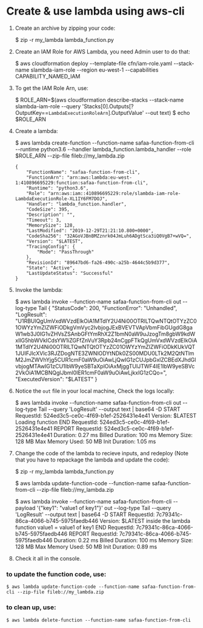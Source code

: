 # Create & use lambda using aws-cli
1) Create an archive by zipping your code:


     $ zip -r my_lambda lambda_function.py

2) Create an IAM Role for AWS Lambda, you need Admin user to do that:


  	$ aws cloudformation deploy --template-file cfn/iam-role.yaml --stack-name slambda-iam-role --region eu-west-1 --capabilities CAPABILITY_NAMED_IAM

2) To get the IAM Role Arn, use:


	$ ROLE_ARN=$(aws cloudformation describe-stacks --stack-name slambda-iam-role --query 'Stacks[0].Outputs[?OutputKey==`LambdaExecutionRoleArn`].OutputValue' --out text)
    $ echo $ROLE_ARN
    
3) Create a lambda:

	 
	 $ aws lambda create-function --function-name safaa-function-from-cli --runtime python3.6 --handler lambda_function.lambda_handler  --role $ROLE_ARN --zip-file fileb://my_lambda.zip
	 
       {
           "FunctionName": "safaa-function-from-cli",
           "FunctionArn": "arn:aws:lambda:eu-west-1:410896695229:function:safaa-function-from-cli",
           "Runtime": "python3.6",
           "Role": "arn:aws:iam::410896695229:role/slambda-iam-role-LambdaExecutionRole-XL1IY6FM7DOJ",
           "Handler": "lambda_function.handler",
           "CodeSize": 395,
           "Description": "",
           "Timeout": 3,
           "MemorySize": 128,
           "LastModified": "2019-12-29T21:21:10.800+0000",
           "CodeSha256": "32AGoVJBnBMZznrk04JmLuh6ADgtSca3iQ0VgB7+wVQ=",
           "Version": "$LATEST",
           "TracingConfig": {
               "Mode": "PassThrough"
           },
           "RevisionId": "89647bd6-fa26-490c-a25b-4644c5b9d377",
           "State": "Active",
           "LastUpdateStatus": "Successful"
       }
       
4) Invoke the lambda:


	$ aws lambda invoke --function-name safaa-function-from-cli out --log-type Tail
	{
	    "StatusCode": 200,
	    "FunctionError": "Unhandled",
	    "LogResult": "U1RBUlQgUmVxdWVzdElkOiA1MTdlY2U4Ni00OTRlLTQwNTQtOTYzZC01OWYzYmZlZWFiODkgVmVyc2lvbjogJExBVEVTVApVbmFibGUgdG8gaW1wb3J0IG1vZHVsZSAnbGFtYmRhX2Z1bmN0aW9uJzogTm8gbW9kdWxlIG5hbWVkICdsYW1iZGFfZnVuY3Rpb24nCgpFTkQgUmVxdWVzdElkOiA1MTdlY2U4Ni00OTRlLTQwNTQtOTYzZC01OWYzYmZlZWFiODkKUkVQT1JUIFJlcXVlc3RJZDogNTE3ZWNlODYtNDk0ZS00MDU0LTk2M2QtNTlmM2JmZWVhYjg5CUR1cmF0aW9uOiAwLjQwIG1zCUJpbGxlZCBEdXJhdGlvbjogMTAwIG1zCU1lbW9yeSBTaXplOiAxMjggTUIJTWF4IE1lbW9yeSBVc2VkOiA1MCBNQglJbml0IER1cmF0aW9uOiAwLjkxIG1zCQo=",
	    "ExecutedVersion": "$LATEST"
	}
	
5) Notice the `out` file in your local machine, Check the logs locally:


    $ aws lambda invoke --function-name safaa-function-from-cli  out --log-type Tail --query 'LogResult' --output text |  base64 -D
    START RequestId: 524ed3c5-ce0c-4f69-b1ef-2526431e4e41 Version: $LATEST
    Loading function
    END RequestId: 524ed3c5-ce0c-4f69-b1ef-2526431e4e41
    REPORT RequestId: 524ed3c5-ce0c-4f69-b1ef-2526431e4e41	Duration: 0.27 ms	Billed Duration: 100 ms	Memory Size: 128 MB	Max Memory Used: 50 MB	Init Duration: 1.05 ms


5) Change the code of the lambda to recieve inputs, and redeploy (Note that you have to repackage the lambda and update the code):
    
    
    $ zip -r my_lambda lambda_function.py
    
    $ aws lambda update-function-code --function-name safaa-function-from-cli --zip-file fileb://my_lambda.zip
    
    $ aws lambda invoke --function-name safaa-function-from-cli --payload '{"key1": "value1 of key1"}' out --log-type Tail --query 'LogResult' --output text |  base64 -D
    START RequestId: 7c79341c-86ca-4066-b745-5975faedb446 Version: $LATEST
    inside the lambda function
    value1 =  value1 of key1
    END RequestId: 7c79341c-86ca-4066-b745-5975faedb446
    REPORT RequestId: 7c79341c-86ca-4066-b745-5975faedb446	Duration: 0.22 ms	Billed Duration: 100 ms	Memory Size: 128 MB	Max Memory Used: 50 MB	Init Duration: 0.89 ms

7) Check it all in the console.

### to update the function code, use:

    $ aws lambda update-function-code --function-name safaa-function-from-cli --zip-file fileb://my_lambda.zip

### to clean up, use:

    $ aws lambda delete-function --function-name safaa-function-from-cli

